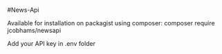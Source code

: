 #News-Api

Available for installation on packagist using composer:
composer require jcobhams/newsapi

Add your API key in .env folder
